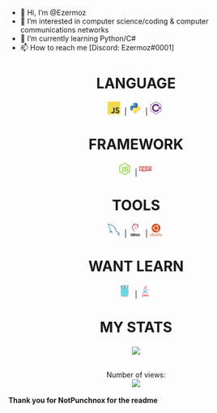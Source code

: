 - 👋 Hi, I’m @Ezermoz
- 👀 I’m interested in computer science/coding & computer communications networks
- 🌱 I’m currently learning Python/C#
- 📫 How to reach me [Discord: Ezermoz#0001]

<h1 align="center">LANGUAGE</h1>

<p align="center"> 
  <code><img height="25" src="https://raw.githubusercontent.com/github/explore/80688e429a7d4ef2fca1e82350fe8e3517d3494d/topics/javascript/javascript.png"></code>&nbsp; |
  <code><img height="25" src="https://raw.githubusercontent.com/devicons/devicon/master/icons/python/python-original.svg"></code>&nbsp; |
  <code><img height="25" src="https://raw.githubusercontent.com/devicons/devicon/master/icons/csharp/csharp-line.svg"></code>&nbsp; 
</p>


<h1 align="center">FRAMEWORK</h1>

<p align="center">
  <code><img height="25" src="https://raw.githubusercontent.com/devicons/devicon/master/icons/nodejs/nodejs-original.svg"></code>&nbsp; |
  <code><img height="25" src="https://raw.githubusercontent.com/devicons/devicon/master/icons/npm/npm-original-wordmark.svg"></code>&nbsp; 
</p>

<h1 align="center">TOOLS</h1>
<p align="center">
    <code><img height="25" src="https://raw.githubusercontent.com/devicons/devicon/master/icons/mysql/mysql-original.svg"></code>&nbsp; |
    <code><img height="25" src="https://raw.githubusercontent.com/devicons/devicon/master/icons/debian/debian-original-wordmark.svg"></code>&nbsp; |
    <code><img height="25" src="https://raw.githubusercontent.com/devicons/devicon/master/icons/ubuntu/ubuntu-plain-wordmark.svg"></code>&nbsp;
</p>

<h1 align="center">WANT LEARN</h1>
<p align="center">
    <code><img height="25" src="https://raw.githubusercontent.com/devicons/devicon/master/icons/go/go-original.svg"></code>&nbsp; |
    <code><img height="25" src="https://raw.githubusercontent.com/devicons/devicon/master/icons/java/java-original-wordmark.svg"></code>&nbsp;
</p>


<h1 align="center">MY STATS</h1>
<p align="center">
    <img align="center" src="https://github-readme-stats.vercel.app/api/top-langs/?username=Ezermoz&layout=compact&theme=jolly&count_private=true" /><br />
</p>

<p align="center">
    <br>Number of views: <br>
    <img src="https://profile-counter.glitch.me/Ezermoz/count.svg" />
</p>

**Thank you for NotPunchnox for the readme**
